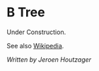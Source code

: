 # B Tree

Under Construction.

See also [Wikipedia](https://en.wikipedia.org/wiki/B-tree).

*Written by Jeroen Houtzager*


